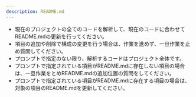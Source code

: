 ```yaml
---
description: README.md
---
```


- 現在のプロジェクトの全てのコードを解析して、現在のコードに合わせてREADME.mdの更新を行ってください。
- 項目の追加や削除で構成の変更を行う場合は、作業を進めず、一旦作業を止め質問してください。
- プロンプトで指定のない限り、解析するコードはプロジェクト全体です。
- プロンプトで指定されている項目がREADME.mdに存在しない項目の場合は、一旦作業をとめREADME.mdの追加位置の質問をしてください。
- プロンプトで指定されている項目がREADME.mdに存在する項目の場合は、対象の項目のREADME.mdを更新してください。